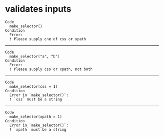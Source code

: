 # validates inputs

    Code
      make_selector()
    Condition
      Error:
      ! Please supply one of css or xpath

---

    Code
      make_selector("a", "b")
    Condition
      Error:
      ! Please supply css or xpath, not both

---

    Code
      make_selector(css = 1)
    Condition
      Error in `make_selector()`:
      ! `css` must be a string

---

    Code
      make_selector(xpath = 1)
    Condition
      Error in `make_selector()`:
      ! `xpath` must be a string

